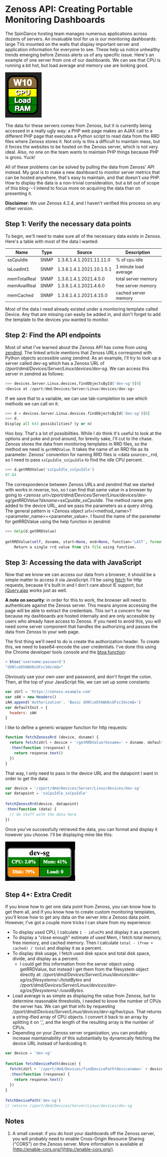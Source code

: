 # Zenoss API: Creating Portable Monitoring Dashboards

The SpinDance hosting team manages numerous applications across dozens of servers. An invaluable tool for us is our monitoring dashboards: large TVs mounted on the walls that display important server and application information for everyone to see. These help us notice unhealthy trends emerging before Zenoss alerts us of any specific issue. Here's an example of one server from one of our dashboards. We can see that CPU is running a bit hot, but load average and memory use are looking good.

![dashboard](/public/images/cpu-load-ram.png)

The data for these servers comes from Zenoss, but it is currently being accessed in a really ugly way: a PHP web page makes an AJAX call to a different PHP page that executes a Python script to read data from the RRD files where Zenoss stores it. Not only is this a difficult to maintain mess, but it forces the websites to be hosted on the Zenoss server, which is not very ideal. Also, no one on the team wants to maintain PHP things because PHP is gross. Yuck!

All of these problems can be solved by pulling the data from Zenoss' API instead. My goal is to make a new dashboard to monitor server metrics that can be hosted anywhere, that's easy to maintain, and that doesn't use PHP. How to display the data is a non-trivial consideration, but a bit out of scope of this blog---I intend to focus more on acquiring the data than on presenting it.

**Disclaimer**: We use Zenoss 4.2.4, and I haven't verified this process on any other version.

## Step 1: Verify the necessary data points

To begin, we'll need to make sure all of the necessary data exists in Zenoss. Here's a table with most of the data I wanted:

Name|Type|Source|Description
--|--|--|--
ssCpuIdle | SNMP | 1.3.6.1.4.1.2021.11.11.0 | % of cpu idle
laLoadInt1 | SNMP | 1.3.6.1.4.1.2021.10.1.5.1 | 1 minute load average
memTotalReal | SNMP | 1.3.6.1.4.1.2021.4.5.0 | total server memory
memAvailReal | SNMP | 1.3.6.1.4.1.2021.4.6.0 | free server memory
memCached | SNMP | 1.3.6.1.4.1.2021.4.15.0 | cached server memory

Most of the data I need already existed under a monitoring template called Device. Any that are missing can easily be added in, and don't forget to add the template to the devices you wanted to monitor.

## Step 2: Find the API endpoints

Most of what I've learned about the Zenoss API has come from using [zendmd](https://support.zenoss.com/hc/en-us/articles/202946755-An-Introduction-to-zendmd). The linked article mentions that Zenoss URLs correspond with Python objects accessible using zendmd. As an example, I'll try to look up a server called dev-sg which has a Zenoss URL of */zport/dmd/Devices/Server/Linux/devices/dev-sg*. We can access this server in zendmd as follows:

```python
>>> devices.Server.Linux.devices.findObjectsById('dev-sg')[0]
<Device at /zport/dmd/Devices/Server/Linux/devices/dev-sg>
```

If we save that to a variable, we can use tab-completion to see which methods we can call on it:

```python
>>> d = devices.Server.Linux.devices.findObjectsById('dev-sg')[0]
>>> d.
Display all 643 possibilities? (y or n)
```

Hoo boy. That's a lot of possibilities. While I do think it's useful to look at the options and poke and prod around, for brevity sake, I'll cut to the chase. Zenoss stores the data from monitoring templates in RRD files, so the method we need is `getRRDValue`. It takes the name of an RRD file as its parameter. Zenoss' convention for naming RRD files is \<data source>\_<data point>.rrd, so I need to pass `ssCpuIdle_ssCpuIdle` to find the idle CPU percent.

```python
>>> d.getRRDValue('ssCpuIdle_ssCpuIdle')
97.84
```

The correspondence between Zenoss URLs and zendmd that we started with works in reverse, too, so I can find that same value in a browser by going to *\<zenoss url>/zport/dmd/Devices/Server/Linux/devices/dev-sg/getRRDValue?dsname=ssCpuIdle_ssCpuIdle*. The method name gets added to the device URL, and we pass the parameters as a query string. The general pattern is \<Zenoss object url>/<method_name>?<parameter_name>=<parameter_value>. I found the name of the parameter for getRRDValue using the help function in zendmd:

```python
>>> help(d.getRRDValue)

getRRDValue(self, dsname, start=None, end=None, function='LAST', format='%.2lf', extraRpn='', cf='AVERAGE') method of Products.ZenModel.Device.Device instance
    Return a single rrd value from its file using function.
```

## Step 3: Accessing the data with JavaScript

Now that we know we can access our data from a browser, it should be a simple matter to access it via JavaScript. I'll be using [fetch](https://developer.mozilla.org/en-US/docs/Web/API/Fetch_API/Using_Fetch) for http requests, because it's built in and I don't care about IE support, but [jQuery.ajax](http://api.jquery.com/jquery.ajax/) works just as well.

**A note on security**: in order for this to work, the browser will need to authenticate against the Zenoss server. This means anyone accessing the page will be able to extract the credentials. This isn't a concern for me because my dashboards are hosted internally and are only accessible by users who already have access to Zenoss. If you need to avoid this, you will need some server component that handles the authorizing and passes the data from Zenoss to your web page.

The first thing we'll need to do is create the authorization header. To create this, we need to base64-encode the user credentials. I've done this using the Chrome developer tools console and the [btoa function](https://developer.mozilla.org/en-US/docs/Web/API/WindowBase64/btoa):

```javascript
> btoa('username:password')
"dXNlcm5hbWU6cGFzc3dvcmQ="
```

Obviously use your own user and password, and don't forget the colon. Then, at the top of your JavaScript file, we can set up some constants:

```javascript
var zUrl = 'https://zenoss.example.com'
var zAH = new Headers()
zAH.append('Authorization', 'Basic dXNlcm5hbWU6cGFzc3dvcmQ=')
var defaultInit = {
  headers: zAH
}
```

I like to define a generic wrapper function for http requests:

```javascript
function fetchZenossRrd (device, dsname) {
  return fetch(zUrl + device + '/getRRDValue?dsname=' + dsname, defaultInit)
  .then(function (response) {
    return response.text()
  })
}
```

That way, I only need to pass in the device URL and the datapoint I want in order to get the data:

```javascript
var device = '/zport/dmd/Devices/Server/Linux/devices/dev-sg'
var datapoint = 'ssCpuIdle_ssCpuIdle'

fetchZenossRrd(device, datapoint)
.then(function (data) {
  // do stuff with the data here
})
```

Once you've successfully retrieved the data, you can format and display it however you choose. I'll be displaying mine like this:

![dashboard #2](/public/images/dev-sg-dashboard.png)

## Step 4+: Extra Credit

If you know how to get one data point from Zenoss, you can know how to get them all, and if you know how to create custom monitoring templates, you'll know how to get any data on the server into a Zenoss data point. However, I've got a couple more tricks I can share from my experience:

* To display used CPU, I calculate `1 - idleCPU` and display it as a percent.
* To display a "close enough" estimate of used Mem, I fetch total memory, free memory, and cached memory. Then I calculate `total - (free + cached) / total` and display it as a percent.
* To display disk usage, I fetch used disk space and total disk space, divide, and display as a percent.
  * I could get this information from the server object using getRRDValue, but instead I get them from the filesystem object directly at: */zport/dmd/Devices/Server/Linux/devices/dev-sg/os/filesystems/-/totalBytes* and */zport/dmd/Devices/Server/Linux/devices/dev-sg/os/filesystems/-/usedBytes*.
* Load average is as simple as displaying the value from Zenoss, but to determine reasonable thresholds, I needed to know the number of CPUs the server has. We can get that info by requesting */zport/dmd/Devices/Server/Linux/devices/dev-sg/hw/cpus*. That returns a string-ified array of CPU objects. I convert it back to an array by splitting it on ',', and the length of the resulting array is the number of CPUs.
* Depending on your Zenoss server organization, you can probably increase maintainability of this substantially by dynamically fetching the device URL instead of hardcoding it:

```javascript
var device = 'dev-sg'

function fetchDevicePath(device) {
  fetch(zUrl + '/zport/dmd/Devices/findDevicePath?devicename=' + device, defaultInit)
  .then(function (response) {
    return response.text()
  })
}

fetchDevicePath('dev-sg')
// returns /zport/dmd/Devices/Server/Linux/devices/dev-sg
```

## Notes

1. A small caveat: if you do host your dashboards off the Zenoss server, you will probably need to enable Cross-Origin Resource Sharing ("CORS") on the Zenoss server. More information is available at [http://enable-cors.org/](http://enable-cors.org/).
